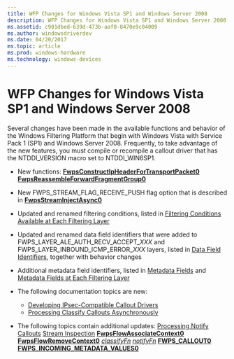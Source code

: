 ```yaml
---
title: WFP Changes for Windows Vista SP1 and Windows Server 2008
description: WFP Changes for Windows Vista SP1 and Windows Server 2008
ms.assetid: c901dbed-639d-473b-aaf0-8470e9c04009
ms.author: windowsdriverdev
ms.date: 04/20/2017
ms.topic: article
ms.prod: windows-hardware
ms.technology: windows-devices
---
```


# WFP Changes for Windows Vista SP1 and Windows Server 2008


Several changes have been made in the available functions and behavior of the Windows Filtering Platform that begin with Windows Vista with Service Pack 1 (SP1) and Windows Server 2008. Frequently, to take advantage of the new features, you must compile or recompile a callout driver that has the NTDDI\_VERSION macro set to NTDDI\_WIN6SP1.

-   New functions:
    [**FwpsConstructIpHeaderForTransportPacket0**](https://msdn.microsoft.com/library/windows/hardware/ff551154)
    [**FwpsReassembleForwardFragmentGroup0**](https://msdn.microsoft.com/library/windows/hardware/ff551205)
-   New FWPS\_STREAM\_FLAG\_RECEIVE\_PUSH flag option that is described in [**FwpsStreamInjectAsync0**](https://msdn.microsoft.com/library/windows/hardware/ff551213)

-   Updated and renamed filtering conditions, listed in [Filtering Conditions Available at Each Filtering Layer](https://msdn.microsoft.com/library/windows/hardware/ff549939)

-   Updated and renamed data field identifiers that were added to FWPS\_LAYER\_ALE\_AUTH\_RECV\_ACCEPT\_*XXX* and FWPS\_LAYER\_INBOUND\_ICMP\_ERROR\_*XXX* layers, listed in [Data Field Identifiers](https://msdn.microsoft.com/library/windows/hardware/ff546312), together with behavior changes

-   Additional metadata field identifiers, listed in [Metadata Fields](https://msdn.microsoft.com/library/windows/hardware/ff559174) and [Metadata Fields at Each Filtering Layer](https://msdn.microsoft.com/library/windows/hardware/ff559179)

-   The following documentation topics are new:
    -   [Developing IPsec-Compatible Callout Drivers](developing-ipsec-compatible-callout-drivers.md)
    -   [Processing Classify Callouts Asynchronously](processing-classify-callouts-asynchronously.md)
-   The following topics contain additional updates:
    [Processing Notify Callouts](processing-notify-callouts.md)
    [Stream Inspection](stream-inspection.md)
    [**FwpsFlowAssociateContext0**](https://msdn.microsoft.com/library/windows/hardware/ff551165)
    [**FwpsFlowRemoveContext0**](https://msdn.microsoft.com/library/windows/hardware/ff551169)
    [*classifyFn*](https://msdn.microsoft.com/library/windows/hardware/ff544890)
    [*notifyFn*](https://msdn.microsoft.com/library/windows/hardware/ff568803)
    [**FWPS\_CALLOUT0**](https://msdn.microsoft.com/library/windows/hardware/ff551224)
    [**FWPS\_INCOMING\_METADATA\_VALUES0**](https://msdn.microsoft.com/library/windows/hardware/ff552397)

 

 





